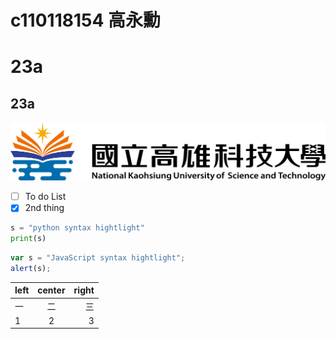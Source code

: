 # c110118154 高永勳
# 23a
## 23a
![NKUST](nkust.png "高科大")
- [ ] To do List
- [x] 2nd thing
```python
s = "python syntax hightlight"
print(s)
```
```js
var s = "JavaScript syntax hightlight";
alert(s);
```
| left  | center | right |
| :-----| :----: | ----: |
| 一 | 二 | 三 |
| 1 | 2 | 3 |
